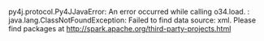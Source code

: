 py4j.protocol.Py4JJavaError: An error occurred while calling o34.load.
: java.lang.ClassNotFoundException: Failed to find data source: xml. Please find packages at http://spark.apache.org/third-party-projects.html